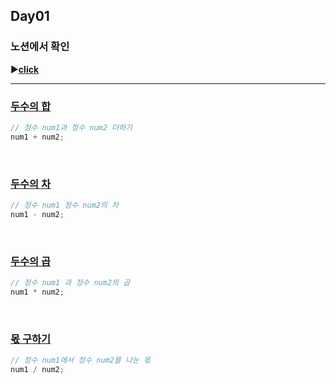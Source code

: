 ## Day01
### 노션에서 확인
▶️[**click**](https://gipark181.notion.site/Day01-2024-08-14-577cabab99934277845ad8ad059f9caf?pvs=4)
<br/>
<hr/>

### [**두수의 합**](https://school.programmers.co.kr/learn/courses/30/lessons/120802)

```java
// 정수 num1과 정수 num2 더하기
num1 + num2;
```
<br/>

### [**두수의 차**](https://school.programmers.co.kr/learn/courses/30/lessons/120803)

```java
// 정수 num1 정수 num2의 차
num1 - num2;
```
<br/>

### [**두수의 곱**](https://school.programmers.co.kr/learn/courses/30/lessons/120804)

```java
// 정수 num1 과 정수 num2의 곱
num1 * num2;
```
<br/>

### [**몫 구하기**](https://school.programmers.co.kr/learn/courses/30/lessons/120805)

```java
// 정수 num1에서 정수 num2를 나눈 몫
num1 / num2;
```